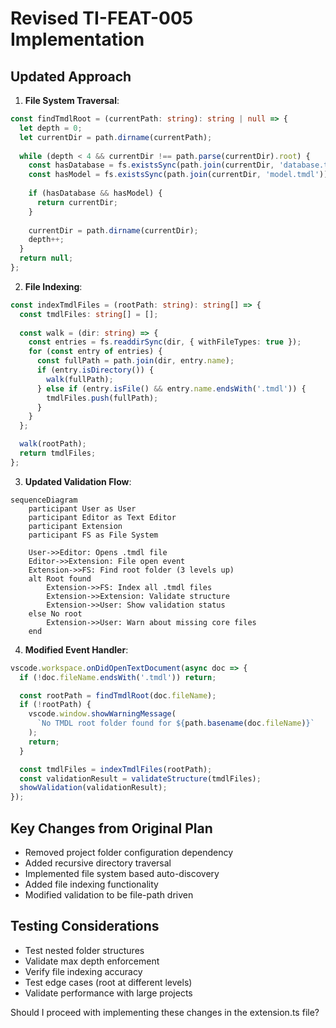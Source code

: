 # Revised TI-FEAT-005 Implementation

## Updated Approach
1. **File System Traversal**:
```typescript
const findTmdlRoot = (currentPath: string): string | null => {
  let depth = 0;
  let currentDir = path.dirname(currentPath);
  
  while (depth < 4 && currentDir !== path.parse(currentDir).root) {
    const hasDatabase = fs.existsSync(path.join(currentDir, 'database.tmdl'));
    const hasModel = fs.existsSync(path.join(currentDir, 'model.tmdl'));
    
    if (hasDatabase && hasModel) {
      return currentDir;
    }
    
    currentDir = path.dirname(currentDir);
    depth++;
  }
  return null;
};
```

2. **File Indexing**:
```typescript
const indexTmdlFiles = (rootPath: string): string[] => {
  const tmdlFiles: string[] = [];
  
  const walk = (dir: string) => {
    const entries = fs.readdirSync(dir, { withFileTypes: true });
    for (const entry of entries) {
      const fullPath = path.join(dir, entry.name);
      if (entry.isDirectory()) {
        walk(fullPath);
      } else if (entry.isFile() && entry.name.endsWith('.tmdl')) {
        tmdlFiles.push(fullPath);
      }
    }
  };

  walk(rootPath);
  return tmdlFiles;
};
```

3. **Updated Validation Flow**:
```mermaid
sequenceDiagram
    participant User as User
    participant Editor as Text Editor
    participant Extension
    participant FS as File System
    
    User->>Editor: Opens .tmdl file
    Editor->>Extension: File open event
    Extension->>FS: Find root folder (3 levels up)
    alt Root found
        Extension->>FS: Index all .tmdl files
        Extension->>Extension: Validate structure
        Extension->>User: Show validation status
    else No root
        Extension->>User: Warn about missing core files
    end
```

4. **Modified Event Handler**:
```typescript
vscode.workspace.onDidOpenTextDocument(async doc => {
  if (!doc.fileName.endsWith('.tmdl')) return;

  const rootPath = findTmdlRoot(doc.fileName);
  if (!rootPath) {
    vscode.window.showWarningMessage(
      `No TMDL root folder found for ${path.basename(doc.fileName)}`
    );
    return;
  }

  const tmdlFiles = indexTmdlFiles(rootPath);
  const validationResult = validateStructure(tmdlFiles);
  showValidation(validationResult);
});
```

## Key Changes from Original Plan
- Removed project folder configuration dependency
- Added recursive directory traversal
- Implemented file system based auto-discovery
- Added file indexing functionality
- Modified validation to be file-path driven

## Testing Considerations
- Test nested folder structures
- Validate max depth enforcement
- Verify file indexing accuracy
- Test edge cases (root at different levels)
- Validate performance with large projects

Should I proceed with implementing these changes in the extension.ts file?